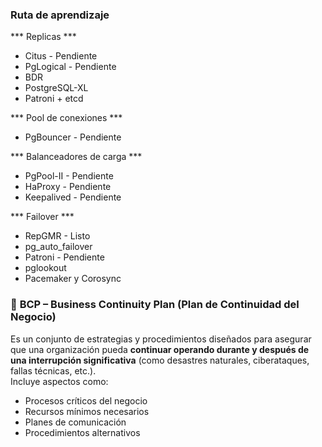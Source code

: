 
### Ruta de aprendizaje 
*** Replicas *** 
- Citus - Pendiente 
- PgLogical - Pendiente
- BDR
- PostgreSQL-XL
- Patroni + etcd

*** Pool de conexiones *** 
- PgBouncer - Pendiente 

*** Balanceadores de carga *** 
- PgPool-II - Pendiente
- HaProxy - Pendiente
- Keepalived - Pendiente

*** Failover *** 
- RepGMR - Listo
- pg_auto_failover
- Patroni - Pendiente
- pglookout
- Pacemaker y Corosync


### 🔹 **BCP – Business Continuity Plan (Plan de Continuidad del Negocio)**
Es un conjunto de estrategias y procedimientos diseñados para asegurar que una organización pueda **continuar operando durante y después de una interrupción significativa** (como desastres naturales, ciberataques, fallas técnicas, etc.).  
Incluye aspectos como:
- Procesos críticos del negocio
- Recursos mínimos necesarios
- Planes de comunicación
- Procedimientos alternativos


 
## 🧠 ¿Qué es un  **DRP – Disaster Recovery Plan (Plan de Recuperación ante Desastres)**?

Un **DRP** es un conjunto de políticas, procedimientos y herramientas diseñadas para **recuperar sistemas críticos y datos** después de un evento disruptivo (como una caída del servidor, ransomware, incendio, etc.).
, Es un subconjunto del BCP, enfocado específicamente en la **recuperación de sistemas tecnológicos y datos** después de un evento disruptivo.  
Incluye:
- Respaldos y restauración de datos
- Recuperación de servidores y redes
- Procedimientos técnicos para volver a operar

---

## 🕒 ¿Qué es RPO y RTO?
No hay una fórmula matemática universal para calcular el RTO y el RPO, porque dependen de factores específicos del negocio, el tipo de servicio y el impacto que tendría una interrupción. Pero sí hay métodos estructurados para estimarlos con precisión.

### 🔁 **RPO (Recovery Point Objective)**

- **¿Qué mide?**  
Es la **cantidad máxima de datos que puedes permitirte perder** si ocurre un fallo.  
 *¿Cuánta información puedo perder sin que sea un desastre?*

### ⏱️ **RTO (Recovery Time Objective)**

- **¿Qué mide?**  
Es el **tiempo máximo que una empresa puede estar sin operar** tras un fallo antes de que haya consecuencias graves. En otras palabras:  
 *¿Cuánto tiempo puedo estar fuera de servicio sin que me cueste demasiado caro?*


###  ¿Cómo se calcula el **RTO**?


**Pasos para estimarlo:**
1. **Identifica el servicio o sistema.**
2. **Evalúa el impacto de su caída** (económico, legal, reputacional).
3. **Consulta con usuarios y responsables** cuánto tiempo pueden operar sin él.
4. **Define el tiempo máximo tolerable de inactividad.**

> Ejemplo: Si un sistema de pagos genera $10,000 por hora, y estar inactivo más de 2 horas implica pérdida de clientes, tu RTO sería **2 horas**.

 
###  ¿Cómo se calcula el **RPO**?

**Pasos para estimarlo:**
1. **Analiza la frecuencia de cambios en los datos.**
2. **Determina cuánto tiempo puedes retroceder sin perder información crítica.**
3. **Evalúa el impacto de perder datos recientes.**

> Ejemplo: Si haces respaldos cada 4 horas y puedes tolerar perder hasta 4 horas de datos, tu RPO es **4 horas**.




## 📌 ¿Por qué son importantes?

| Concepto | ¿Por qué importa? |
|----------|-------------------|
| **RPO** | Define la frecuencia de respaldos. Si tu RPO es bajo, necesitas respaldos frecuentes o replicación. |
| **RTO** | Define la velocidad de recuperación. Si tu RTO es bajo, necesitas infraestructura lista para restaurar rápido. |
| **DRP** | Asegura que todos sepan qué hacer en caso de desastre. Reduce el caos y el tiempo de inactividad. |



###  Escenario práctico: una tienda en línea

Imagina que tienes una tienda online que vende productos 24/7.

- Haces **copias de seguridad cada 6 horas**.
- Si el sistema se cae, puedes **restaurarlo en 2 horas**.

Entonces:

- **RPO = 6 horas** → podrías perder hasta 6 horas de pedidos si el sistema falla justo antes de la siguiente copia de seguridad.
- **RTO = 2 horas** → necesitas que todo vuelva a funcionar en máximo 2 horas para no perder ventas ni reputación.


### ¿Qué pasa si no cumples con esos tiempos?

- Si el **RTO** se extiende a 5 horas, podrías perder miles en ventas y clientes molestos.
- Si el **RPO** es mayor, podrías perder pedidos, datos de clientes o inventario actualizado.


## ✅ Beneficios de tener RPO, RTO y DRP bien definidos

- Menor impacto financiero.
- Protección de la reputación.
- Cumplimiento de normativas (como ISO 27001, GDPR).
- Mayor confianza del cliente y del equipo interno.

---

 ### 🔹 **CMP – Crisis Management Plan (Plan de Gestión de Crisis)**
Es el plan que define cómo una organización **responde a una crisis** (ya sea reputacional, operativa, legal, etc.) para minimizar el impacto y restaurar la normalidad.  
Incluye:
- Roles y responsabilidades del equipo de crisis
- Protocolos de comunicación interna y externa
- Escenarios de crisis y respuestas planificadas

 

se veran temas : 

- DRP 
- Respaldos.
- Replicas Striming.
- Replicas logicas
- alta Disponibilidad 
- Distribución de carga 
 ETc 

https://github.com/kashifmeo/postgreSQL/blob/main/postgreSQLPatroniCluster <br>
https://www.youtube.com/watch?v=qpxKlH7DBjU&list=PLBrWqg4Ny6vVwwrxjgEtJgdreMVbWkBz0 <br>
https://www.youtube.com/results?search_query=high+availability+postgresql <br>
https://www.youtube.com/watch?v=A_t_ytq1lpA <br>
https://www.youtube.com/watch?v=f69j5beCtU8&list=PL0oKv1pqr890hczYB903pyPIFUCIhNj40 <br>
https://www.youtube.com/watch?v=-OjhYXNJPYM&list=PLn6POgpklwWonHjoGXXSIXJWYzPSy2FeJ&index=27



